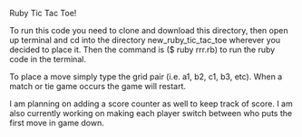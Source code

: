Ruby Tic Tac Toe!

To run this code you need to clone and download this directory, then open up terminal and cd into the directory new_ruby_tic_tac_toe wherever you decided to place it. Then the command is ($ ruby rrr.rb) to run the ruby code in the terminal.

To place a move simply type the grid pair (i.e. a1, b2, c1, b3, etc). When a match or tie game occurs the game will restart.


I am planning on adding a score counter as well to keep track of score. I am also currently working on making each player switch between who puts the first move in game down. 